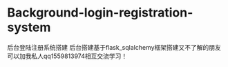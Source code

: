 # Background-login-registration-system
后台登陆注册系统搭建
后台搭建基于flask_sqlalchemy框架搭建又不了解的朋友可以加我私人qq1559813974相互交流学习！
